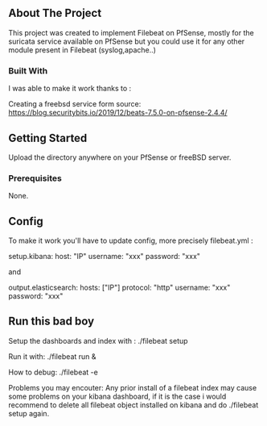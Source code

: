 
<!-- ABOUT THE PROJECT -->
## About The Project

This project was created to implement Filebeat on PfSense, mostly for the suricata service available on PfSense but you could use it for any other module present in Filebeat (syslog,apache..)

### Built With
I was able to make it work thanks to : 

Creating a freebsd service form source:
https://blog.securitybits.io/2019/12/beats-7.5.0-on-pfsense-2.4.4/


<!-- GETTING STARTED -->
## Getting Started
Upload the directory anywhere on your PfSense or freeBSD server.

### Prerequisites
None.


<!-- USAGE EXAMPLES -->
## Config

To make it work you'll have to update config, more precisely filebeat.yml :

setup.kibana:
  host: "IP"
  username: "xxx"
  password: "xxx"

and 

output.elasticsearch:
  hosts: ["IP"]
  protocol: "http"
  username: "xxx"
  password: "xxx"


## Run this bad boy

Setup the dashboards and index with :
./filebeat setup

Run it with:
./filebeat run &

How to debug:
./filebeat -e

Problems you may encouter:
Any prior install of a filebeat index may cause some problems on your kibana dashboard,
if it is the case i would recommend to delete all filebeat object installed on kibana and do ./filebeat setup   again.
